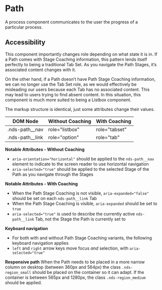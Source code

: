 # Path

A process component communicates to the user the progress of a particular process.

## Accessibility

This component importantly changes role depending on what state it is in. If a Path comes with Stage Coaching information, this pattern lends itself perfectly to being a traditional Tab Set. As you navigate the Path Stages, it&rsquo;s associated content changes with it.

On the other hand, if a Path doesn&rsquo;t have Path Stage Coaching information, we can no longer use the Tab Set role, as we would effectively be misleading our users because each Tab has no associated content. This may lead to users trying to find absent content. In this situation, this component is much more suited to being a Listbox component.

The markup structure is identical, just some attributes change their values.

|  DOM Node        | Without Coaching  | With Coaching  |
|------------------|-------------------|----------------|
| .nds-path__nav  | role="listbox"    | role="tabset"  |
| .nds-path__link | role="option"     | role="tab"     |



**Notable Attributes - Without Coaching**
- `aria-orientation="horizontal"` should be applied to the `nds-path__nav` element to indicate to the screen reader to use horizontal navigation
- `aria-selected="true"` should be applied to the selected Stage of the Path as you navigate through the Stages

**Notable Attributes - With Coaching**
- When the Path Stage Coaching is not visible, `aria-expanded="false"` should be set on each `nds-path__link` Tab
- When the Path Stage Coaching is visible, `aria-expanded` should be set to `true`
- `aria-selected="true"` is used to describe the currently active `nds-path__link` Tab, not the Stage the Path is currently set to

**Keyboard navigation**
- For both with and without Path Stage Coaching variants, the following keyboard navigation applies
- `left` and `right` arrow keys move focus _and_ selection, with `aria-selected="true"`

**Responsive path**
When the Path needs to be placed in a more narrow column on desktop (between 360px and 564px) the class `.nds-region_small` should be placed on the container so it can adapt. If the container is between 565px and 1280px, the class `.nds-region_medium` should be applied.
